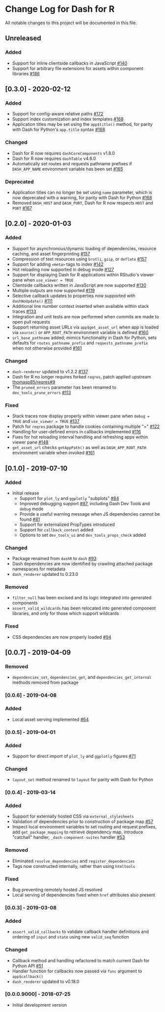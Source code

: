 # Change Log for Dash for R
All notable changes to this project will be documented in this file.

## Unreleased
### Added
- Support for inline clientside callbacks in JavaScript [#140](https://github.com/plotly/dashR/pull/140)
- Support for arbitrary file extensions for assets within component libraries [#186](https://github.com/plotly/dashR/pull/186)

## [0.3.0] - 2020-02-12
### Added
- Support for config-aware relative paths [#172](https://github.com/plotly/dashR/pull/172)
- Support index customization and index templates [#168](https://github.com/plotly/dashR/pull/168)
- Application titles may be set using the `app$title()` method, for parity with Dash for Python's `app.title` syntax [#168](https://github.com/plotly/dashR/pull/168)

### Changed
- Dash for R now requires `dashCoreComponents` v1.8.0
- Dash for R now requires `dashTable` v4.6.0
- Automatically set routes and requests pathname prefixes if `DASH_APP_NAME` environment variable has been set [#165](https://github.com/plotly/dashR/pull/165)

### Deprecated
- Application titles can no longer be set using `name` parameter, which is now deprecated with a warning, for parity with Dash for Python [#168](https://github.com/plotly/dashR/pull/168)
- Removed `DASH_HOST` and `DASH_PORT`, Dash for R now respects `HOST` and `PORT` [#167](https://github.com/plotly/dashR/pull/167)

## [0.2.0] - 2020-01-03
### Added
- Support for asynchronous/dynamic loading of dependencies, resource caching, and asset fingerprinting [#157](https://github.com/plotly/dashR/pull/157)
- Compression of text resources using `brotli`, `gzip`, or `deflate` [#157](https://github.com/plotly/dashR/pull/157)
- Support for adding `<meta>` tags to index [#142](https://github.com/plotly/dashR/pull/142)
- Hot reloading now supported in debug mode [#127](https://github.com/plotly/dashR/pull/127)
- Support for displaying Dash for R applications within RStudio's viewer pane when `use_viewer = TRUE`
- Clientside callbacks written in JavaScript are now supported [#130](https://github.com/plotly/dashR/pull/130)
- Multiple outputs are now supported [#119](https://github.com/plotly/dashR/pull/119)
- Selective callback updates to properties now supported with `dashNoUpdate()` [#111](https://github.com/plotly/dashR/pull/111)
- Additional line number context inserted when available within stack traces [#133](https://github.com/plotly/dashR/pull/133)
- Integration and unit tests are now performed when commits are made to open pull requests
- Support returning asset URLs via `app$get_asset_url` when app is loaded via `source()` or `APP_ROOT_PATH` environment variable is defined [#160](https://github.com/plotly/dashR/pull/160)
- `url_base_pathname` added; mimics functionality in Dash for Python, sets defaults for `routes_pathname_prefix` and `requests_pathname_prefix` when not otherwise provided [#161](https://github.com/plotly/dashR/pull/161)

### Changed
- `dash-renderer` updated to v1.2.2 [#137](https://github.com/plotly/dashR/pull/137)
- Dash for R no longer requires forked `reqres`, patch applied upstream [thomasp85/reqres#9](https://github.com/thomasp85/reqres/pull/9)
- The `pruned_errors` parameter has been renamed to `dev_tools_prune_errors` [#113](https://github.com/plotly/dashR/pull/113)

### Fixed
- Stack traces now display properly within viewer pane when `debug = TRUE` and `use_viewer = TRUE` [#137](https://github.com/plotly/dashR/pull/137)
- Patch for `reqres` package to handle cookies containing multiple "=" [#122](https://github.com/plotly/dashR/pull/122)
- Handling for user-defined errors in callbacks implemented [#116](https://github.com/plotly/dashR/pull/116)
- Fixes for hot reloading interval handling and refreshing apps within viewer pane [#148](https://github.com/plotly/dashR/pull/148)
- `get_asset_url` checks `getAppPath()` as well as `DASH_APP_ROOT_PATH` environment variable when invoked [#161](https://github.com/plotly/dashR/pull/161)


## [0.1.0] - 2019-07-10
### Added
- Initial release
    - Support for `plot_ly` and `ggplotly` "subplots" [#84](https://github.com/plotly/dashR/pull/84)
    - Improved debugging support [#87](https://github.com/plotly/dashR/pull/87), including Dash Dev Tools and `debug` mode
    - Provide a useful warning message when JS dependencies cannot be found [#81](https://github.com/plotly/dashR/pull/81)
    - Support for externalized PropTypes introduced
    - Support for `callback_context` added
    - Options to set `dev_tools_ui` and `dev_tools_props_check` added

### Changed
- Package renamed from `dashR` to `dash` [#93](https://github.com/plotly/dashR/pull/93)
- Dash dependencies are now identified by crawling attached package namespaces for metadata
- `dash_renderer` updated to 0.23.0

### Removed
- `filter_null` has been excised and its logic integrated into generated components
- `assert_valid_wildcards` has been relocated into generated component libraries, and only for those which support wildcards

### Fixed
- CSS dependencies are now properly loaded [#94](https://github.com/plotly/dashR/pull/94)


## [0.0.7] - 2019-04-09
### Removed
- `dependencies_set`, `dependencies_get`, and `dependencies_get_internal` methods removed from package


### [0.0.6] - 2019-04-08
### Added
- Local asset serving implemented [#64](https://github.com/plotly/dashR/pull/64)


### [0.0.5] - 2019-04-01
### Added
- Support for direct import of `plot_ly` and `ggplotly` figures [#71](https://github.com/plotly/dashR/pull/71)

### Changed
- `layout_set` method renamed to `layout` for parity with Dash for Python


### [0.0.4] - 2019-03-14
### Added
- Support for externally hosted CSS via `external_stylesheets`
- Validation of dependencies prior to construction of package map [#57](https://github.com/plotly/dashR/pull/57)
- Inspect local environment variables to set routing and request prefixes, add `get_package_mapping` to retrieve
  dependency map, introduce "catchall" handler, `_dash-component-suites` handler [#53](https://github.com/plotly/dashR/pull/53)

### Removed
- Eliminated `resolve_dependencies` and `register_dependencies`
- Tags now constructed internally, rather than using `htmltools`

### Fixed
- Bug preventing remotely hosted JS resolved
- Local serving of dependencies fixed when `href` attributes also present


### [0.0.3] - 2019-03-08
### Added
- `assert_valid_callbacks` to validate callback handler definitions and ordering of `input` and `state` using
  new `valid_seq` function

### Changed
- Callback method and handling refactored to match current Dash for Python API [#51](https://github.com/plotly/dashR/pull/51)
- Handler function for callbacks now passed via `func` argument to `app$callback()`
- `dash_renderer` updated to v0.18.0


### [0.0.0.9000] - 2018-07-25
- Initial development version
